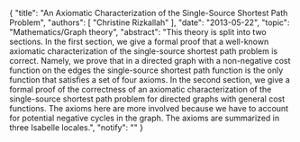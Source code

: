 {
    "title": "An Axiomatic Characterization of the Single-Source Shortest Path Problem",
    "authors": [
        "Christine Rizkallah"
    ],
    "date": "2013-05-22",
    "topic": "Mathematics/Graph theory",
    "abstract": "This theory is split into two sections. In the first section, we give a formal proof that a well-known axiomatic characterization of the single-source shortest path problem is correct. Namely, we prove that in a directed graph with a non-negative cost function on the edges the single-source shortest path function is the only function that satisfies a set of four axioms. In the second section, we give a formal proof of the correctness of an axiomatic characterization of the single-source shortest path problem for directed graphs with general cost functions. The axioms here are more involved because we have to account for potential negative cycles in the graph. The axioms are summarized in three Isabelle locales.",
    "notify": ""
}
